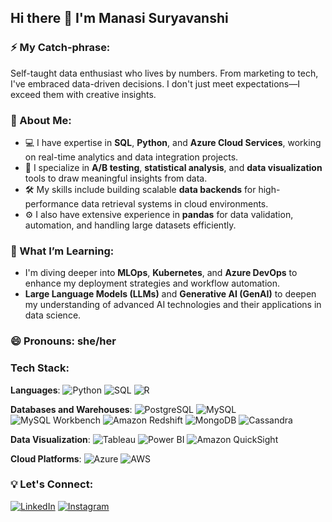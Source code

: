 ## Hi there 👋 I'm Manasi Suryavanshi

### ⚡️ My Catch-phrase:
Self-taught data enthusiast who lives by numbers. From marketing to tech, I've embraced data-driven decisions. I don't just meet expectations—I exceed them with creative insights.

### 💼 About Me:
- 💻 I have expertise in **SQL**, **Python**, and **Azure Cloud Services**, working on real-time analytics and data integration projects.
- 🔬 I specialize in **A/B testing**, **statistical analysis**, and **data visualization** tools to draw meaningful insights from data.
- 🛠️ My skills include building scalable **data backends** for high-performance data retrieval systems in cloud environments.
- ⚙️ I also have extensive experience in **pandas** for data validation, automation, and handling large datasets efficiently.

### 🌱 What I’m Learning:
- I'm diving deeper into **MLOps**, **Kubernetes**, and **Azure DevOps** to enhance my deployment strategies and workflow automation.
- **Large Language Models (LLMs)** and **Generative AI (GenAI)** to deepen my understanding of advanced AI technologies and their applications in data science.

### 😄 Pronouns: she/her
### Tech Stack:
**Languages**: ![Python](https://img.shields.io/badge/Python-3776AB?style=flat&logo=python&logoColor=white)  ![SQL](https://img.shields.io/badge/SQL-4479A1?style=flat&logo=postgresql&logoColor=white)  ![R](https://img.shields.io/badge/R-276DC3?style=flat&logo=r&logoColor=white) 

**Databases and Warehouses**: ![PostgreSQL](https://img.shields.io/badge/PostgreSQL-336791?style=flat&logo=postgresql&logoColor=white)  ![MySQL](https://img.shields.io/badge/MySQL-4479A1?style=flat&logo=mysql&logoColor=white)  ![MySQL Workbench](https://img.shields.io/badge/MySQL_Workbench-4479A1?style=flat&logo=mysql&logoColor=white) ![Amazon Redshift](https://img.shields.io/badge/Amazon%20Redshift-8C4FFF?style=flat&logo=amazon-redshift&logoColor=white)  ![MongoDB](https://img.shields.io/badge/MongoDB-47A248?style=flat&logo=mongodb&logoColor=white)  ![Cassandra](https://img.shields.io/badge/Cassandra-1287B1?style=flat&logo=apache-cassandra&logoColor=white)

**Data Visualization**:  ![Tableau](https://img.shields.io/badge/Tableau-E97627?style=flat&logo=tableau&logoColor=white)  ![Power BI](https://img.shields.io/badge/Power%20BI-F2C811?style=flat&logo=powerbi&logoColor=black)  ![Amazon QuickSight](https://img.shields.io/badge/Amazon%20QuickSight-232F3E?style=flat&logo=amazon-quicksight&logoColor=white)

 **Cloud Platforms**: ![Azure](https://img.shields.io/badge/Azure-0078D4?style=flat&logo=azure&logoColor=white)  ![AWS](https://img.shields.io/badge/AWS-232F3E?style=flat&logo=amazonaws&logoColor=white) 

### 💡 Let's Connect:
[![LinkedIn](https://img.shields.io/badge/LinkedIn-0077B5?style=flat&logo=linkedin&logoColor=white)](https://www.linkedin.com/in/manasisuryavanshi99) [![Instagram](https://img.shields.io/badge/Instagram-E1306C?style=flat&logo=instagram&logoColor=white)](https://www.instagram.com/ii_manya_ii)





